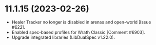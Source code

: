 # 11.1.15 (2023-02-26)

* Healer Tracker no longer is disabled in arenas and open-world [Issue #622].
* Enabled spec-based profiles for Wrath Classic [Comment #6903].
* Upgrade integrated libraries (LibDualSpec v1.22.0).